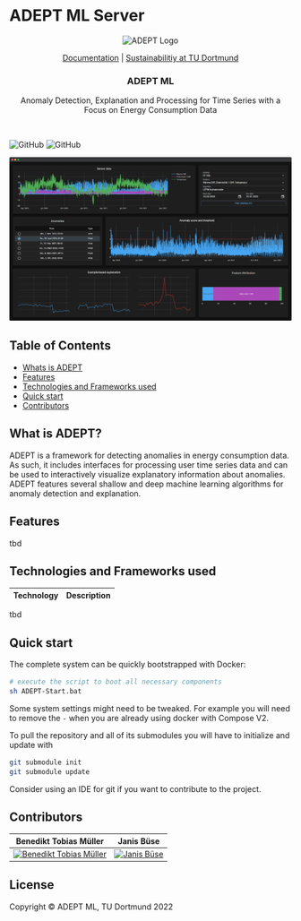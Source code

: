 # ADEPT ML Server

<p align="center">
  <picture>
    <source media="(prefers-color-scheme: dark)"  srcset="https://user-images.githubusercontent.com/61744142/188621995-1d5aab71-9646-49dd-9187-760c79c2941f.png">
    <source media="(prefers-color-scheme: light)" srcset="https://user-images.githubusercontent.com/61744142/188621988-a3d82a34-c2b3-4084-bae9-6b35fdf8ba9b.png">
    <img alt="ADEPT Logo" width="30%" src="https://user-images.githubusercontent.com/61744142/188621988-a3d82a34-c2b3-4084-bae9-6b35fdf8ba9b.png">
  </picture>    
</p>

<p align="center">
  <a href="blank">Documentation</a> |
  <a href="https://www.tu-dortmund.de/en/university/sustainabilitiy/">Sustainabilitiy at TU Dortmund</a>
</p>

<h3 align="center">
  ADEPT ML
</h3>

<p align="center">
  Anomaly Detection, Explanation and Processing for Time Series with a Focus on Energy Consumption Data
</p>

<br/>

![GitHub](https://img.shields.io/badge/ADEPT%20ML-v0.1.0-grün)
![GitHub](https://img.shields.io/github/license/adept-ml/server)
<br/>

![ADEPT](./adept_screenshot.png)

<!-- START TABLE OF CONTENT -->
## Table of Contents

- [Whats is ADEPT](#What-is-ADEPT)
- [Features](#features)
- [Technologies and Frameworks used](#technologies-and-frameworks-used)
- [Quick start](#quick-start)
- [Contributors](#contributors)
<!-- - [Documentation](tbd) -->

<!-- END TABLE OF CONTENT -->

## What is ADEPT?

ADEPT is a framework for detecting anomalies in energy consumption data. As such, it includes interfaces for processing user time series data and can be used to interactively visualize explanatory information about anomalies. ADEPT features several shallow and deep machine learning algorithms for anomaly detection and explanation.

## Features

tbd

## Technologies and Frameworks used

|Technology|Description|
|----------|-------------|
tbd

## Quick start

The complete system can be quickly bootstrapped with Docker:
```sh
# execute the script to boot all necessary components
sh ADEPT-Start.bat
```
Some system settings might need to be tweaked. For example you will need to remove the `-` when you are already using docker with Compose V2.

To pull the repository and all of its submodules you will have to initialize and update with 
```sh
git submodule init
git submodule update
````
Consider using an IDE for git if you want to contribute to the project.

## Contributors

|**Benedikt Tobias Müller**|**Janis Büse**|
|:---:|:---:|
|[![Benedikt Tobias Müller](https://avatars.githubusercontent.com/u/61744142?v=4&s=128)](https://github.com/BenediktTobias) | [![Janis Büse](https://avatars.githubusercontent.com/u/47151705?v=4&s=128)](https://github.com/jbuese) 

<!-- replace with 
<a href="https://github.com/adept-ml/server/graphs/contributors">
  <img src="https://contrib.rocks/image?repo=adept-ml/server" />
</a>
-->

## License

Copyright © ADEPT ML, TU Dortmund 2022